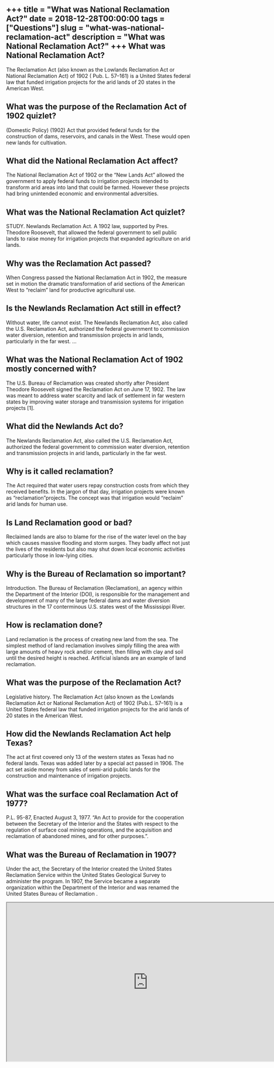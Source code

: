 +++
title = "What was National Reclamation Act?"
date = 2018-12-28T00:00:00
tags = ["Questions"]
slug = "what-was-national-reclamation-act"
description = "What was National Reclamation Act?"
+++
What was National Reclamation Act?
----------------------------------

The Reclamation Act (also known as the Lowlands Reclamation Act or National Reclamation Act) of 1902 ( Pub. L. 57–161) is a United States federal law that funded irrigation projects for the arid lands of 20 states in the American West.

What was the purpose of the Reclamation Act of 1902 quizlet?
------------------------------------------------------------

(Domestic Policy) (1902) Act that provided federal funds for the construction of dams, reservoirs, and canals in the West. These would open new lands for cultivation.

What did the National Reclamation Act affect?
---------------------------------------------

The National Reclamation Act of 1902 or the “New Lands Act” allowed the government to apply federal funds to irrigation projects intended to transform arid areas into land that could be farmed. However these projects had bring unintended economic and environmental adversities.

What was the National Reclamation Act quizlet?
----------------------------------------------

STUDY. Newlands Reclamation Act. A 1902 law, supported by Pres. Theodore Roosevelt, that allowed the federal government to sell public lands to raise money for irrigation projects that expanded agriculture on arid lands.

Why was the Reclamation Act passed?
-----------------------------------

When Congress passed the National Reclamation Act in 1902, the measure set in motion the dramatic transformation of arid sections of the American West to “reclaim” land for productive agricultural use.

Is the Newlands Reclamation Act still in effect?
------------------------------------------------

Without water, life cannot exist. The Newlands Reclamation Act, also called the U.S. Reclamation Act, authorized the federal government to commission water diversion, retention and transmission projects in arid lands, particularly in the far west. …

What was the National Reclamation Act of 1902 mostly concerned with?
--------------------------------------------------------------------

The U.S. Bureau of Reclamation was created shortly after President Theodore Roosevelt signed the Reclamation Act on June 17, 1902. The law was meant to address water scarcity and lack of settlement in far western states by improving water storage and transmission systems for irrigation projects \[1\].

What did the Newlands Act do?
-----------------------------

The Newlands Reclamation Act, also called the U.S. Reclamation Act, authorized the federal government to commission water diversion, retention and transmission projects in arid lands, particularly in the far west.

Why is it called reclamation?
-----------------------------

The Act required that water users repay construction costs from which they received benefits. In the jargon of that day, irrigation projects were known as “reclamation”projects. The concept was that irrigation would “reclaim” arid lands for human use.

Is Land Reclamation good or bad?
--------------------------------

Reclaimed lands are also to blame for the rise of the water level on the bay which causes massive flooding and storm surges. They badly affect not just the lives of the residents but also may shut down local economic activities particularly those in low-lying cities.

Why is the Bureau of Reclamation so important?
----------------------------------------------

Introduction. The Bureau of Reclamation (Reclamation), an agency within the Department of the Interior (DOI), is responsible for the management and development of many of the large federal dams and water diversion structures in the 17 conterminous U.S. states west of the Mississippi River.

How is reclamation done?
------------------------

Land reclamation is the process of creating new land from the sea. The simplest method of land reclamation involves simply filling the area with large amounts of heavy rock and/or cement, then filling with clay and soil until the desired height is reached. Artificial islands are an example of land reclamation.

What was the purpose of the Reclamation Act?
--------------------------------------------

Legislative history. The Reclamation Act (also known as the Lowlands Reclamation Act or National Reclamation Act) of 1902 (Pub.L. 57–161) is a United States federal law that funded irrigation projects for the arid lands of 20 states in the American West.

How did the Newlands Reclamation Act help Texas?
------------------------------------------------

The act at first covered only 13 of the western states as Texas had no federal lands. Texas was added later by a special act passed in 1906. The act set aside money from sales of semi-arid public lands for the construction and maintenance of irrigation projects.

What was the surface coal Reclamation Act of 1977?
--------------------------------------------------

P.L. 95-87, Enacted August 3, 1977. “An Act to provide for the cooperation between the Secretary of the Interior and the States with respect to the regulation of surface coal mining operations, and the acquisition and reclamation of abandoned mines, and for other purposes.”.

What was the Bureau of Reclamation in 1907?
-------------------------------------------

Under the act, the Secretary of the Interior created the United States Reclamation Service within the United States Geological Survey to administer the program. In 1907, the Service became a separate organization within the Department of the Interior and was renamed the United States Bureau of Reclamation .

<iframe allow="accelerometer; autoplay; clipboard-write; encrypted-media; gyroscope; picture-in-picture" allowfullscreen="" class="__youtube_prefs__  epyt-is-override  no-lazyload" data-no-lazy="1" data-origheight="433" data-origwidth="770" data-skipgform_ajax_framebjll="" height="433" id="_ytid_36315" loading="lazy" src="https://www.youtube.com/embed/WSCmxUQezjo?enablejsapi=1&autoplay=0&cc_load_policy=0&cc_lang_pref=&iv_load_policy=1&loop=0&modestbranding=0&rel=1&fs=1&playsinline=0&autohide=2&theme=dark&color=red&controls=1&" title="YouTube player" width="770"></iframe>